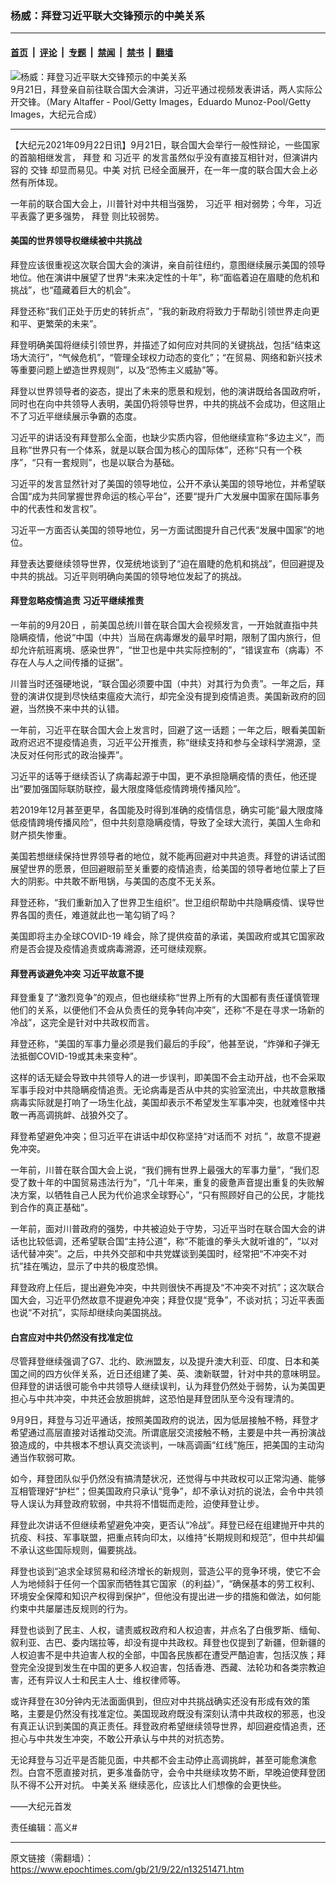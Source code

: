 ### 杨威：拜登习近平联大交锋预示的中美关系

---

#### [首页](../../../..?n13251471) &nbsp;|&nbsp; [评论](../../../../../epoch-comment?n13251471) &nbsp;|&nbsp; [专题](../../../../../epoch-special?n13251471) &nbsp;|&nbsp; [禁闻](../../../../../epoch-news?n13251471) &nbsp;|&nbsp; [禁书](../../../../../books?n13251471) &nbsp;|&nbsp; [翻墙](https://github.com/gfw-breaker/nogfw/blob/master/README.md?n13251471)


<div><img alt="杨威：拜登习近平联大交锋预示的中美关系" class="attachment-djy_600_400 size-djy_600_400 wp-post-image" src="https://i.epochtimes.com/assets/uploads/2021/09/id13251660-GettyImages-1235400753-1235407362-600x400.jpg"/>
<div class="caption">
 9月21日，拜登亲自前往联合国大会演讲，习近平通过视频发表讲话，两人实际公开交锋。（Mary Altaffer - Pool/Getty Images，Eduardo Munoz-Pool/Getty Images，大纪元合成）
</div></div><hr/><div class="post_content" id="artbody" itemprop="articleBody">
 <!-- article content begin -->
 <p>
  【大纪元2021年09月22日讯】9月21日，联合国大会举行一般性辩论，一些国家的首脑相继发言，
  <ok href="https://www.epochtimes.com/gb/tag/%E6%8B%9C%E7%99%BB.html">
   拜登
  </ok>
  和
  <ok href="https://www.epochtimes.com/gb/tag/%E4%B9%A0%E8%BF%91%E5%B9%B3.html">
   习近平
  </ok>
  的发言虽然似乎没有直接互相针对，但演讲内容的
  <ok href="https://www.epochtimes.com/gb/tag/%E4%BA%A4%E9%94%8B.html">
   交锋
  </ok>
  却显而易见。中美
  <ok href="https://www.epochtimes.com/gb/tag/%E5%AF%B9%E6%8A%97.html">
   对抗
  </ok>
  已经全面展开，在一年一度的联合国大会上必然有所体现。
 </p>
 <p>
  一年前的联合国大会上，川普针对中共相当强势，
  <ok href="https://www.epochtimes.com/gb/tag/%E4%B9%A0%E8%BF%91%E5%B9%B3.html">
   习近平
  </ok>
  相对弱势；今年，习近平表露了更多强势，
  <ok href="https://www.epochtimes.com/gb/tag/%E6%8B%9C%E7%99%BB.html">
   拜登
  </ok>
  则比较弱势。
 </p>
 <h4>
  <strong>
   美国的世界领导权继续被中共挑战
  </strong>
 </h4>
 <p>
  拜登应该很重视这次联合国大会的演讲，亲自前往纽约，意图继续展示美国的领导地位。他在演讲中展望了世界“未来决定性的十年”，称“面临着迫在眉睫的危机和挑战”，也“蕴藏着巨大的机会”。
 </p>
 <p>
  拜登还称“我们正处于历史的转折点”，“我的新政府将致力于帮助引领世界走向更和平、更繁荣的未来”。
 </p>
 <p>
  拜登明确美国将继续引领世界，并描述了如何应对共同的关键挑战，包括“结束这场大流行”，“气候危机”，“管理全球权力动态的变化”；“在贸易、网络和新兴技术等重要问题上塑造世界规则”，以及“恐怖主义威胁”等。
 </p>
 <p>
  拜登以世界领导者的姿态，提出了未来的愿景和规划，他的演讲既给各国政府听，同时也在向中共领导人表明，美国仍将领导世界，中共的挑战不会成功，但这阻止不了习近平继续展示争霸的态度。
 </p>
 <p>
  习近平的讲话没有拜登那么全面，也缺少实质内容，但他继续宣称“多边主义”，而且称“世界只有一个体系，就是以联合国为核心的国际体”，还称“只有一个秩序”，“只有一套规则”，也是以联合为基础。
 </p>
 <p>
  习近平的发言显然针对了美国的领导地位，公开不承认美国的领导地位，并希望联合国“成为共同掌握世界命运的核心平台”，还要“提升广大发展中国家在国际事务中的代表性和发言权”。
 </p>
 <p>
  习近平一方面否认美国的领导地位，另一方面试图提升自己代表“发展中国家”的地位。
 </p>
 <p>
  拜登表达要继续领导世界，仅笼统地谈到了“迫在眉睫的危机和挑战”，但回避提及中共的挑战。习近平则明确向美国的领导地位发起了的挑战。
 </p>
 <h4>
  <strong>
   拜登忽略疫情追责
  </strong>
  <strong>
   习近平继续推责
  </strong>
 </h4>
 <p>
  一年前的9月20日 ，前美国总统川普在联合国大会视频发言，一开始就直指中共隐瞒疫情，他说“中国（中共）当局在病毒爆发的最早时期，限制了国内旅行，但却允许航班离境、感染世界”，“世卫也是中共实际控制的”，“错误宣布（病毒）不存在人与人之间传播的证据”。
 </p>
 <p>
  川普当时还强硬地说，“联合国必须要中国（中共）对其行为负责”。一年之后，拜登的演讲仅提到尽快结束瘟疫大流行，却完全没有提到疫情追责。美国新政府的回避，当然换不来中共的认错。
 </p>
 <p>
  一年前，习近平在联合国大会上发言时，回避了这一话题；一年之后，眼看美国新政府迟迟不提疫情追责，习近平公开推责，称“继续支持和参与全球科学溯源，坚决反对任何形式的政治操弄”。
 </p>
 <p>
  习近平的话等于继续否认了病毒起源于中国，更不承担隐瞒疫情的责任，他还提出“要加强国际联防联控，最大限度降低疫情跨境传播风险”。
 </p>
 <p>
  若2019年12月甚至更早，各国能及时得到准确的疫情信息，确实可能“最大限度降低疫情跨境传播风险”，但中共刻意隐瞒疫情，导致了全球大流行，美国人生命和财产损失惨重。
 </p>
 <p>
  美国若想继续保持世界领导者的地位，就不能再回避对中共追责。拜登的讲话试图展望世界的愿景，但回避眼前至关重要的疫情追责，给美国的领导者地位蒙上了巨大的阴影。中共敢不断甩锅，与美国的态度不无关系。
 </p>
 <p>
  拜登还称，“我们重新加入了世界卫生组织”。世卫组织帮助中共隐瞒疫情、误导世界各国的责任，难道就此也一笔勾销了吗？
 </p>
 <p>
  美国即将主办全球COVID-19 峰会，除了提供疫苗的承诺，美国政府或其它国家政府是否会提及疫情追责或病毒溯源，还可继续观察。
 </p>
 <h4>
  <strong>
   拜登再谈避免冲突
  </strong>
  <strong>
   习近平故意不提
  </strong>
 </h4>
 <p>
  拜登重复了“激烈竞争”的观点，但也继续称“世界上所有的大国都有责任谨慎管理他们的关系，以便他们不会从负责任的竞争转向冲突”，还称“不是在寻求一场新的冷战”，这完全是针对中共政权而言。
 </p>
 <p>
  拜登还称，“美国的军事力量必须是我们最后的手段”，他甚至说，“炸弹和子弹无法抵御COVID-19或其未来变种”。
 </p>
 <p>
  这样的话无疑会导致中共领导人的进一步误判，即美国不会主动开战，也不会采取军事手段对中共隐瞒疫情追责。无论病毒是否从中共的实验室流出，中共故意散播病毒实际就是打响了一场生化战，美国却表示不希望发生军事冲突，也就难怪中共敢一再高调挑衅、战狼外交了。
 </p>
 <p>
  拜登希望避免冲突；但习近平在讲话中却仅称坚持“对话而不
  <ok href="https://www.epochtimes.com/gb/tag/%E5%AF%B9%E6%8A%97.html">
   对抗
  </ok>
  ”，故意不提避免冲突。
 </p>
 <p>
  一年前，川普在联合国大会上说，“我们拥有世界上最强大的军事力量”，“我们忍受了数十年的中国贸易违法行为”，“几十年来，重复的疲惫声音提出重复的失败解决方案，以牺牲自己人民为代价追求全球野心”，“只有照顾好自己的公民，才能找到合作的真正基础”。
 </p>
 <p>
  一年前，面对川普政府的强势，中共被迫处于守势，习近平当时在联合国大会的讲话也比较低调，还希望联合国“主持公道”，称“不能谁的拳头大就听谁的”，“以对话代替冲突”。之后，中共外交部和中共党媒谈到美国时，经常把“不冲突不对抗”挂在嘴边，显示了中共的极度恐惧。
 </p>
 <p>
  拜登政府上任后，提出避免冲突，中共则很快不再提及“不冲突不对抗”；这次联合国大会，习近平仍然故意不提避免冲突；拜登仅提“竞争”，不谈对抗；习近平表面也说“不对抗”，实际却继续向美国挑战。
 </p>
 <h4>
  <strong>
   白宫应对中共仍然没有找准定位
  </strong>
 </h4>
 <p>
  尽管拜登继续强调了G7、北约、欧洲盟友，以及提升澳大利亚、印度、日本和美国之间的四方伙伴关系，近日还组建了美、英、澳新联盟，针对中共的意味明显。但拜登的讲话很可能令中共领导人继续误判，认为拜登仍然处于弱势，认为美国更担心与中共冲突，中共还会放胆挑衅，这恐怕是拜登团队至今没有理清的。
 </p>
 <p>
  9月9日，拜登与习近平通话，按照美国政府的说法，因为低层接触不畅，拜登才希望通过高层直接对话推动交流。所谓底层交流接触不畅，主要是中共一再扮演战狼造成的，中共根本不想认真交流谈判，一味高调画“红线”施压，把美国的主动沟通当作软弱可欺。
 </p>
 <p>
  如今，拜登团队似乎仍然没有搞清楚状况，还觉得与中共政权可以正常沟通、能够互相管理好“护栏”；但美国政府只承认“竞争”，却不承认对抗的说法，会令中共领导人误认为拜登政府软弱，中共将不惜铤而走险，迫使拜登让步。
 </p>
 <p>
  拜登此次讲话不但继续希望避免冲突，更否认“冷战”。拜登已经在组建抛开中共的抗疫、科技、军事联盟，把重点转向印太，以维持“长期规则和规范”，但中共却偏不承认这些国际规则，偏要挑战。
 </p>
 <p>
  拜登也谈到“追求全球贸易和经济增长的新规则，营造公平的竞争环境，使它不会人为地倾斜于任何一个国家而牺牲其它国家（的利益）”，“确保基本的劳工权利、环境安全保障和知识产权得到保护”，但他没有提出进一步的措施和做法，如何能约束中共屡屡违反规则的行为。
 </p>
 <p>
  拜登也谈到了民主、人权，谴责威权政府和人权迫害，并点名了白俄罗斯、缅甸、叙利亚、古巴、委内瑞拉等，却没有提中共政权。拜登也仅提到了新疆，但新疆的人权迫害不是中共迫害人权的全部，中国各民族都在遭受严酷迫害，包括汉族；拜登完全没提到发生在中国的更多人权迫害，包括香港、西藏、法轮功和各类宗教迫害，还有异议人士和民主人士、维权律师等。
 </p>
 <p>
  或许拜登在30分钟内无法面面俱到，但应对中共挑战确实还没有形成有效的策略，主要是仍然没有找准定位。美国现政府既没有深刻认清中共政权的邪恶，也没有真正认识到美国的真正责任。拜登政府希望继续领导世界，却回避疫情追责，还担心与中共发生冲突，不敢公开承认与中共的对抗态势。
 </p>
 <p>
  无论拜登与习近平是否能见面，中共都不会主动停止高调挑衅，甚至可能愈演愈烈。白宫不愿直接对抗，更多准备防守，会令中共继续攻势不断，早晚迫使拜登团队不得不公开对抗。
  <ok href="https://www.epochtimes.com/gb/tag/%E4%B8%AD%E7%BE%8E%E5%85%B3%E7%B3%BB.html">
   中美关系
  </ok>
  继续恶化，应该比人们想像的会更快些。
 </p>
 <p>
  ——大纪元首发
 </p>
 <p>
  责任编辑：高义#
 </p>
 <!-- article content end -->
 <div id="below_article_ad">
 </div>
</div>


---

原文链接（需翻墙）：https://www.epochtimes.com/gb/21/9/22/n13251471.htm